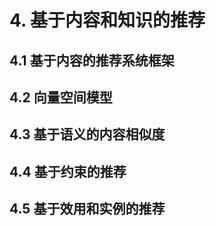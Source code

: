 # 4. 基于内容和知识的推荐

## 4.1 基于内容的推荐系统框架

## 4.2 向量空间模型

## 4.3 基于语义的内容相似度

## 4.4 基于约束的推荐

## 4.5 基于效用和实例的推荐